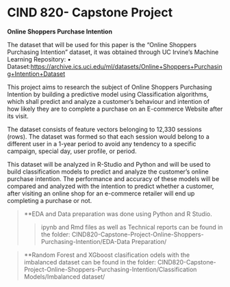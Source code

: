 # CIND 820- Capstone Project
**Online Shoppers Purchase Intention**

The dataset that will be used for this paper is the “Online Shoppers Purchasing Intention” dataset, it was obtained through UC Irvine’s Machine Learning Repository:
•	Dataset:https://archive.ics.uci.edu/ml/datasets/Online+Shoppers+Purchasing+Intention+Dataset 

This project aims to research the subject of Online Shoppers Purchasing Intention by building a predictive model using Classification algorithms, which shall predict and analyze a customer’s behaviour and intention of how likely they are to complete a purchase on an E-commerce Website after its visit.

The dataset consists of feature vectors belonging to 12,330 sessions (rows). The dataset was formed so that each session would belong to a different user in a 1-year period to avoid any tendency to a specific campaign, special day, user profile, or period. 

This dataset will be analyzed in R-Studio and Python and will be used to build classification models to predict and analyze the customer’s online purchase intention. The performance and accuracy of these models will be compared and analyzed with the intention to predict whether a customer, after visiting an online shop for an e-commerce retailer will end up completing a purchase or not.

> **EDA and Data preparation was done using Python and R Studio.
>> ipynb and Rmd files as well as Technical reports can be found in the folder: CIND820-Capstone-Project-Online-Shoppers-Purchasing-Intention/EDA-Data Preparation/

> **Random Forest and XGboost clasification odels with the imbalanced dataset can be found in the folder: CIND820-Capstone-Project-Online-Shoppers-Purchasing-Intention/Classification Models/Imbalanced dataset/
